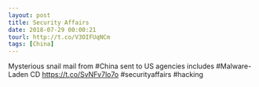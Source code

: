 ```yaml
---
layout: post
title: Security Affairs
date: 2018-07-29 00:00:21
tourl: http://t.co/V3OIFUqNCm
tags: [China]
---
```

Mysterious snail mail from #China sent to US agencies includes #Malware-Laden CD
https://t.co/SvNFv7lo7o
#securityaffairs #hacking